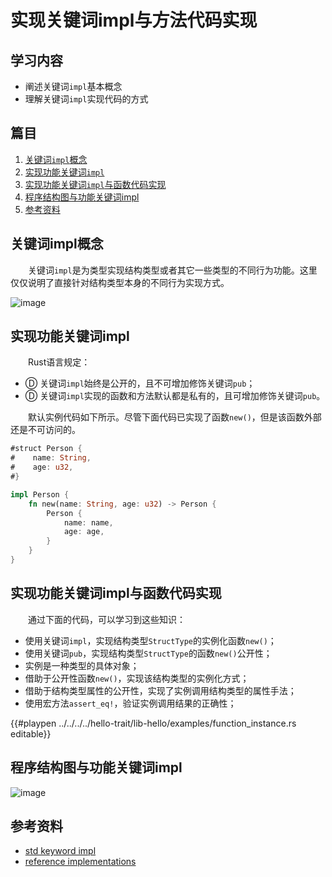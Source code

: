 # 实现关键词impl与方法代码实现

## 学习内容
- 阐述关键词`impl`基本概念
- 理解关键词`impl`实现代码的方式

## 篇目

1. [关键词`impl`概念](#关键词impl概念)
1. [实现功能关键词`impl`](#实现功能关键词impl)
1. [实现功能关键词`impl`与函数代码实现](#实现功能关键词impl与函数代码实现)
1. [程序结构图与功能关键词impl](#程序结构图与功能关键词impl)
1. [参考资料](#参考资料)

## 关键词impl概念

　　关键词`impl`是为类型实现结构类型或者其它一些类型的不同行为功能。这里仅仅说明了直接针对结构类型本身的不同行为实现方式。

![image](../../images/hello-trait-12-impl.png)

## 实现功能关键词impl

　　Rust语言规定：
- Ⓓ 关键词`impl`始终是公开的，且不可增加修饰关键词`pub`；
- Ⓓ 关键词`impl`实现的函数和方法默认都是私有的，且可增加修饰关键词`pub`。

　　默认实例代码如下所示。尽管下面代码已实现了函数`new()`，但是该函数外部还是不可访问的。

```rust
#struct Person {
#    name: String,
#    age: u32,
#}

impl Person {
    fn new(name: String, age: u32) -> Person {
        Person {
            name: name,
            age: age,
        }
    }
}
```

## 实现功能关键词impl与函数代码实现

　　通过下面的代码，可以学习到这些知识：

- 使用关键词`impl`，实现结构类型`StructType`的实例化函数`new()`；
- 使用关键词`pub`，实现结构类型`StructType`的函数`new()`公开性；
- 实例是一种类型的具体对象；
- 借助于公开性函数`new()`，实现该结构类型的实例化方式；
- 借助于结构类型属性的公开性，实现了实例调用结构类型的属性手法；
- 使用宏方法`assert_eq!`，验证实例调用结果的正确性；

{{#playpen ../../../../hello-trait/lib-hello/examples/function_instance.rs editable}}

## 程序结构图与功能关键词impl

![image](../../images/hello-trait-02-only-impl.png)

## 参考资料
- [std keyword impl](https://doc.rust-lang.org/std/keyword.impl.html)
- [reference implementations](https://doc.rust-lang.org/reference/items/implementations.html)
